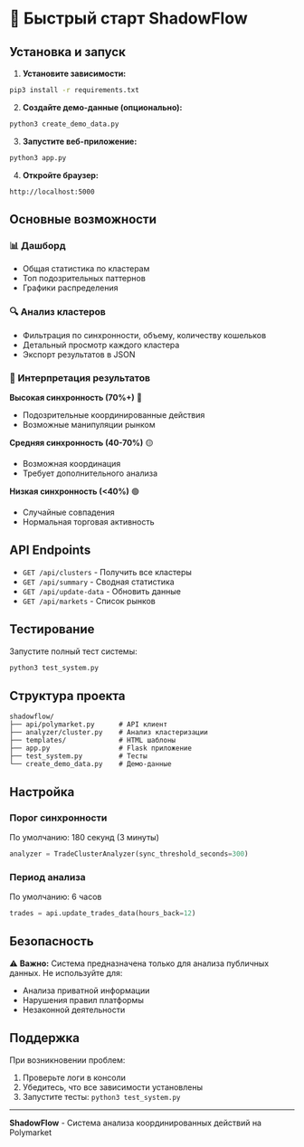 # 🚀 Быстрый старт ShadowFlow

## Установка и запуск

1. **Установите зависимости:**
```bash
pip3 install -r requirements.txt
```

2. **Создайте демо-данные (опционально):**
```bash
python3 create_demo_data.py
```

3. **Запустите веб-приложение:**
```bash
python3 app.py
```

4. **Откройте браузер:**
```
http://localhost:5000
```

## Основные возможности

### 📊 Дашборд
- Общая статистика по кластерам
- Топ подозрительных паттернов
- Графики распределения

### 🔍 Анализ кластеров
- Фильтрация по синхронности, объему, количеству кошельков
- Детальный просмотр каждого кластера
- Экспорт результатов в JSON

### 🎯 Интерпретация результатов

**Высокая синхронность (70%+)** 🔴
- Подозрительные координированные действия
- Возможные манипуляции рынком

**Средняя синхронность (40-70%)** 🟡
- Возможная координация
- Требует дополнительного анализа

**Низкая синхронность (<40%)** 🟢
- Случайные совпадения
- Нормальная торговая активность

## API Endpoints

- `GET /api/clusters` - Получить все кластеры
- `GET /api/summary` - Сводная статистика
- `GET /api/update-data` - Обновить данные
- `GET /api/markets` - Список рынков

## Тестирование

Запустите полный тест системы:
```bash
python3 test_system.py
```

## Структура проекта

```
shadowflow/
├── api/polymarket.py      # API клиент
├── analyzer/cluster.py    # Анализ кластеризации
├── templates/             # HTML шаблоны
├── app.py                 # Flask приложение
├── test_system.py         # Тесты
└── create_demo_data.py    # Демо-данные
```

## Настройка

### Порог синхронности
По умолчанию: 180 секунд (3 минуты)
```python
analyzer = TradeClusterAnalyzer(sync_threshold_seconds=300)
```

### Период анализа
По умолчанию: 6 часов
```python
trades = api.update_trades_data(hours_back=12)
```

## Безопасность

⚠️ **Важно:** Система предназначена только для анализа публичных данных. Не используйте для:
- Анализа приватной информации
- Нарушения правил платформы
- Незаконной деятельности

## Поддержка

При возникновении проблем:
1. Проверьте логи в консоли
2. Убедитесь, что все зависимости установлены
3. Запустите тесты: `python3 test_system.py`

---

**ShadowFlow** - Система анализа координированных действий на Polymarket
